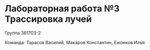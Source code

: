 Лабораторная работа №3 Трассировка лучей
=====================
Группа 381703-2

Команда: Тарасов Василий, Макаров Константин, Ежонков Илья
